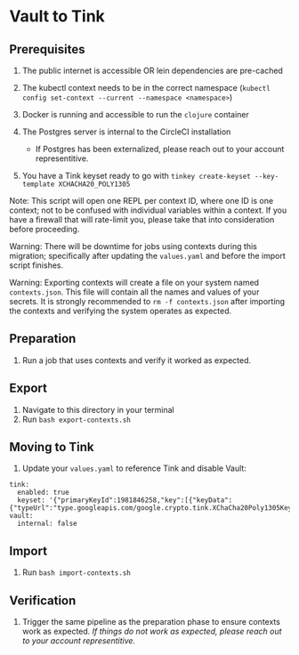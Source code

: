 # Vault to Tink

## Prerequisites

1. The public internet is accessible OR lein dependencies are pre-cached
1. The kubectl context needs to be in the correct namespace (`kubectl config set-context --current --namespace <namespace>`)
1. Docker is running and accessible to run the `clojure` container
1. The Postgres server is internal to the CircleCI installation

   - If Postgres has been externalized, please reach out to your account representitive.

1. You have a Tink keyset ready to go with `tinkey create-keyset --key-template XCHACHA20_POLY1305`

Note: This script will open one REPL per context ID, where one ID is one context; not to be confused with individual variables within a context. If you have a firewall that will rate-limit you, please take that into consideration before proceeding.

Warning: There will be downtime for jobs using contexts during this migration; specifically after updating the `values.yaml` and before the import script finishes.

Warning: Exporting contexts will create a file on your system named `contexts.json`. This file will contain all the names and values of your secrets. It is strongly recommended to `rm -f contexts.json` after importing the contexts and verifying the system operates as expected.

## Preparation

1. Run a job that uses contexts and verify it worked as expected.

## Export

1. Navigate to this directory in your terminal
1. Run `bash export-contexts.sh`

## Moving to Tink

1. Update your `values.yaml` to reference Tink and disable Vault:

```
tink:
  enabled: true
  keyset: '{"primaryKeyId":1981846258,"key":[{"keyData":{"typeUrl":"type.googleapis.com/google.crypto.tink.XChaCha20Poly1305Key","value":"GiCibSVjG2+bLaeShz+M67BcsEZt7GPI+zcE8J+HKYew==","keyMaterialType":"SYMMETRIC"},"status":"ENABLED","keyId":1981846258,"outputPrefixType":"TINK"}]}'
vault:
  internal: false
```

## Import

1. Run `bash import-contexts.sh`

## Verification

1. Trigger the same pipeline as the preparation phase to ensure contexts work as expected. _If things do not work as expected, please reach out to your account representitive._
